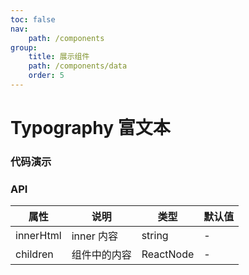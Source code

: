 ```yaml
---
toc: false
nav:
    path: /components
group:
    title: 展示组件
    path: /components/data
    order: 5
---
```


# Typography 富文本

### 代码演示

<code src="./demo/index.tsx"></code>

### API

| 属性      | 说明         | 类型      | 默认值 |
| --------- | ------------ | --------- | ------ |
| innerHtml | inner 内容   | string    | -      |
| children  | 组件中的内容 | ReactNode | -      |

